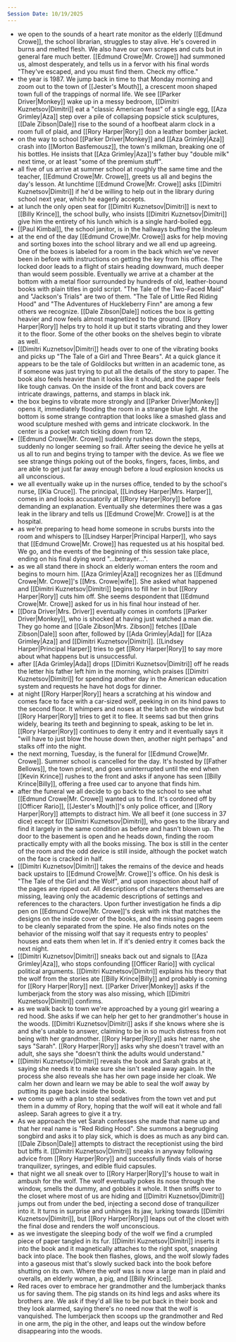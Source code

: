```yaml
---
Session Date: 10/19/2025
---
```

- we open to the sounds of a heart rate monitor as the elderly [[Edmund Crowe]], the school librarian, struggles to stay alive. He's covered in burns and melted flesh. We also have our own scrapes and cuts but in general fare much better. [[Edmund Crowe|Mr. Crowe]] had summoned us, almost desperately, and tells us in a fervor with his final words "They've escaped, and you must find them. Check my office." 
- the year is 1987. We jump back in time to that Monday morning and zoom out to the town of [[Jester's Mouth]], a crescent moon shaped town full of the trappings of normal life. We see [[Parker Driver|Monkey]] wake up in a messy bedroom, [[Dimitri Kuznetsov|Dimitri]] eat a "classic American feast" of a single egg, [[Aza Grimley|Aza]] step over a pile of collapsing popsicle stick sculptures, [[Dale Zibson|Dale]] rise to the sound of a hoofbeat alarm clock in a room full of plaid, and [[Rory Harper|Rory]] don a leather bomber jacket.
- on the way to school [[Parker Driver|Monkey]] and [[Aza Grimley|Aza]] crash into [[Morton Basfemousz]], the town's milkman, breaking one of his bottles. He insists that [[Aza Grimley|Aza]]'s father buy "double milk" next time, or at least "some of the premium stuff".
- all five of us arrive at summer school at roughly the same time and the teacher, [[Edmund Crowe|Mr. Crowe]], greets us all and begins the day's lesson. At lunchtime [[Edmund Crowe|Mr. Crowe]] asks [[Dimitri Kuznetsov|Dimitri]] if he'd be willing to help out in the library during school next year, which he eagerly accepts.
- at lunch the only open seat for [[Dimitri Kuznetsov|Dimitri]] is next to [[Billy Krince]], the school bully, who insists [[Dimitri Kuznetsov|Dimitri]] give him the entirety of his lunch which is a single hard-boiled egg.
- [[Paul Kimbal]], the school janitor, is in the hallways buffing the linoleum
- at the end of the day [[Edmund Crowe|Mr. Crowe]] asks for help moving and sorting boxes into the school library and we all end up agreeing. One of the boxes is labeled for a room in the back which we've never been in before with instructions on getting the key from his office. The locked door leads to a flight of stairs heading downward, much deeper than would seem possible. Eventually we arrive at a chamber at the bottom with a metal floor surrounded by hundreds of old, leather-bound books with plain titles in gold script. "The Tale of the Two-Faced Maid" and "Jackson's Trials" are two of them. "The Tale of Little Red Riding Hood" and "The Adventures of Huckleberry Finn" are among a few others we recognize. [[Dale Zibson|Dale]] notices the box is getting heavier and now feels almost magnetized to the ground. [[Rory Harper|Rory]] helps try to hold it up but it starts vibrating and they lower it to the floor. Some of the other books on the shelves begin to vibrate as well.
- [[Dimitri Kuznetsov|Dimitri]] heads over to one of the vibrating books and picks up "The Tale of a Girl and Three Bears". At a quick glance it appears to be the tale of Goldilocks but written in an academic tone, as if someone was just trying to put all the details of the story to paper. The book also feels heavier than it looks like it should, and the paper feels like tough canvas. On the inside of the front and back covers are intricate drawings, patterns, and stamps in black ink.
- the box begins to vibrate more strongly and [[Parker Driver|Monkey]] opens it, immediately flooding the room in a strange blue light. At the bottom is some strange contraption that looks like a smashed glass and wood sculpture meshed with gems and intricate clockwork. In the center is a pocket watch ticking down from 12.
- [[Edmund Crowe|Mr. Crowe]] suddenly rushes down the steps, suddenly no longer seeming so frail. After seeing the device he yells at us all to run and begins trying to tamper with the device. As we flee we see strange things poking out of the books, fingers, faces, limbs, and are able to get just far away enough before a loud explosion knocks us all unconscious.
- we all eventually wake up in the nurses office, tended to by the school's nurse, [[Kia Cruce]]. The principal, [[Lindsey Harper|Mrs. Harper]], comes in and looks accusatorily at [[Rory Harper|Rory]] before demanding an explanation. Eventually she determines there was a gas leak in the library and tells us [[Edmund Crowe|Mr. Crowe]] is at the hospital. 
- as we're preparing to head home someone in scrubs bursts into the room and whispers to [[Lindsey Harper|Principal Harper]], who says that [[Edmund Crowe|Mr. Crowe]] has requested us at his hospital bed. We go, and the events of the beginning of this session take place, ending on his final dying word "...betrayer...".
- as we all stand there in shock an elderly woman enters the room and begins to mourn him. [[Aza Grimley|Aza]] recognizes her as [[Edmund Crowe|Mr. Crowe]]'s [[Mrs. Crowe|wife]]. She asked what happened and [[Dimitri Kuznetsov|Dimitri]] begins to fill her in but [[Rory Harper|Rory]] cuts him off. She seems despondent that [[Edmund Crowe|Mr. Crowe]] asked for us in his final hour instead of her.
- [[Dora Driver|Mrs. Driver]] eventually comes in comforts [[Parker Driver|Monkey]], who is shocked at having just watched a man die. They go home and [[Gale Zibson|Mrs. Zibson]] fetches [[Dale Zibson|Dale]] soon after, followed by [[Ada Grimley|Ada]] for [[Aza Grimley|Aza]] and [[Dimitri Kuznetsov|Dimitri]]. [[Lindsey Harper|Principal Harper]] tries to get [[Rory Harper|Rory]] to say more about what happens but is unsuccessful.
- after [[Ada Grimley|Ada]] drops [[Dimitri Kuznetsov|Dimitri]] off he reads the letter his father left him in the morning, which praises [[Dimitri Kuznetsov|Dimitri]] for spending another day in the American education system and requests he have hot dogs for dinner.
- at night [[Rory Harper|Rory]] hears a scratching at his window and comes face to face with a car-sized wolf, peeking in on its hind paws to the second floor. It whimpers and noses at the latch on the window but [[Rory Harper|Rory]] tries to get it to flee. It seems sad but then grins widely, bearing its teeth and beginning to speak, asking to be let in. [[Rory Harper|Rory]] continues to deny it entry and it eventually says it "will have to just blow the house down then, another night perhaps" and stalks off into the night.
- the next morning, Tuesday, is the funeral for [[Edmund Crowe|Mr. Crowe]]. Summer school is cancelled for the day. It's hosted by [[Father Bellows]], the town priest, and goes uninterrupted until the end when [[Kevin Krince]] rushes to the front and asks if anyone has seen [[Billy Krince|Billy]], offering a free used car to anyone that finds him. 
- after the funeral we all decide to go back to the school to see what [[Edmund Crowe|Mr. Crowe]] wanted us to find. It's cordoned off by [[Officer Rario]], [[Jester's Mouth]]'s only police officer, and [[Rory Harper|Rory]] attempts to distract him. We all beef it (one success in 37 dice) except for [[Dimitri Kuznetsov|Dimitri]], who goes to the library and find it largely in the same condition as before and hasn't blown up. The door to the basement is open and he heads down, finding the room practically empty with all the books missing. The box is still in the center of the room and the odd device is still inside, although the pocket watch on the face is cracked in half.
- [[Dimitri Kuznetsov|Dimitri]] takes the remains of the device and heads back upstairs to [[Edmund Crowe|Mr. Crowe]]'s office. On his desk is "The Tale of the Girl and the Wolf", and upon inspection about half of the pages are ripped out. All descriptions of characters themselves are missing, leaving only the academic descriptions of settings and references to the characters. Upon further investigation he finds a dip pen on [[Edmund Crowe|Mr. Crowe]]'s desk with ink that matches the designs on the inside cover of the books, and the missing pages seem to be cleanly separated from the spine. He also finds notes on the behavior of the missing wolf that say it requests entry to peoples' houses and eats them when let in. If it's denied entry it comes back the next night.
- [[Dimitri Kuznetsov|Dimitri]] sneaks back out and signals to [[Aza Grimley|Aza]], who stops confounding [[Officer Rario]] with cyclical political arguments. [[Dimitri Kuznetsov|Dimitri]] explains his theory that the wolf from the stories ate [[Billy Krince|Billy]] and probably is coming for [[Rory Harper|Rory]] next. [[Parker Driver|Monkey]] asks if the lumberjack from the story was also missing, which [[Dimitri Kuznetsov|Dimitri]] confirms.
- as we walk back to town we're approached by a young girl wearing a red hood. She asks if we can help her get to her grandmother's house in the woods. [[Dimitri Kuznetsov|Dimitri]] asks if she knows where she is and she's unable to answer, claiming to be in so much distress from not being with her grandmother. [[Rory Harper|Rory]] asks her name, she says "Sarah". [[Rory Harper|Rory]] asks why she doesn't travel with an adult, she says she "doesn't think the adults would understand."
- [[Dimitri Kuznetsov|Dimitri]] reveals the book and Sarah grabs at it, saying she needs it to make sure she isn't sealed away again. In the process she also reveals she has her own page inside her cloak. We calm her down and learn we may be able to seal the wolf away by putting its page back inside the book.
- we come up with a plan to steal sedatives from the town vet and put them in a dummy of Rory, hoping that the wolf will eat it whole and fall asleep. Sarah agrees to give it a try.
- As we approach the vet Sarah confesses she made that name up and that her real name is "Red Riding Hood". She summons a begrudging songbird and asks it to play sick, which is does as much as any bird can. [[Dale Zibson|Dale]] attempts to distract the receptionist using the bird but biffs it. [[Dimitri Kuznetsov|Dimitri]] sneaks in anyway following advice from [[Rory Harper|Rory]] and successfully finds vials of horse tranquilizer, syringes, and edible fluid capsules.
- that night we all sneak over to [[Rory Harper|Rory]]'s house to wait in ambush for the wolf. The wolf eventually pokes its nose through the window, smells the dummy, and gobbles it whole. It then sniffs over to the closet where most of us are hiding and [[Dimitri Kuznetsov|Dimitri]] jumps out from under the bed, injecting a second dose of tranquilizer into it. It turns in surprise and unhinges its jaw, lurking towards [[Dimitri Kuznetsov|Dimitri]], but [[Rory Harper|Rory]] leaps out of the closet with the final dose and renders the wolf unconscious.
- as we investigate the sleeping body of the wolf we find a crumpled piece of paper tangled in its fur. [[Dimitri Kuznetsov|Dimitri]] inserts it into the book and it magnetically attaches to the right spot, snapping back into place. The book then flashes, glows, and the wolf slowly fades into a gaseous mist that's slowly sucked back into the book before shutting on its own. Where the wolf was is now a large man in plaid and overalls, an elderly woman, a pig, and [[Billy Krince]].
- Red races over to embrace her grandmother and the lumberjack thanks us for saving them. The pig stands on its hind legs and asks where its brothers are. We ask if they'd all like to be put back in their book and they look alarmed, saying there's no need now that the wolf is vanquished. The lumberjack then scoops up the grandmother and Red in one arm, the pig in the other, and leaps out the window before disappearing into the woods. 